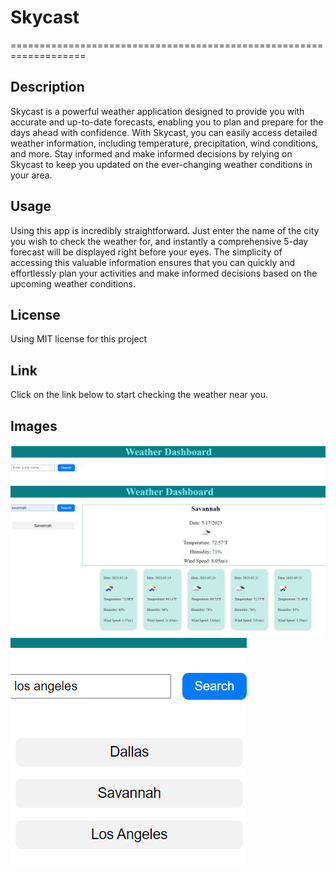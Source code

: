# Skycast
===================================================================
## Description
Skycast is a powerful weather application designed to provide you with accurate and up-to-date forecasts, enabling you to plan and prepare for the days ahead with confidence. With Skycast, you can easily access detailed weather information, including temperature, precipitation, wind conditions, and more. Stay informed and make informed decisions by relying on Skycast to keep you updated on the ever-changing weather conditions in your area.

## Usage
Using this app is incredibly straightforward. Just enter the name of the city you wish to check the weather for, and instantly a comprehensive 5-day forecast will be displayed right before your eyes. The simplicity of accessing this valuable information ensures that you can quickly and effortlessly plan your activities and make informed decisions based on the upcoming weather conditions.

## License
Using MIT license for this project

## Link
Click on the link below to start checking the weather near you. 

## Images
![image](/develop/Images/Search.png)
![image](/develop/Images/results.png)
![image](/develop/Images/past%20searches.png)
